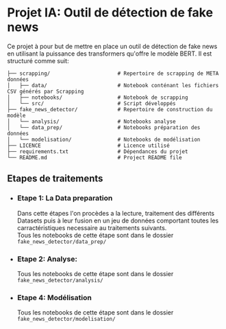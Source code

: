 # Projet IA: Outil de détection de fake news

Ce projet à pour but de mettre en place un outil de détection de fake news en utilisant la puissance des transformers qu'offre le modèle BERT. Il est structuré comme suit:<br>

    ├── scrapping/                      # Repertoire de scrapping de META données
    │   ├── data/                       # Notebook conténant les fichiers CSV générés par Scrapping
    │   ├── notebooks/                  # Notebook de scrapping
    │   └── src/                        # Script développés
    ├── fake_news_detector/             # Repertoire de construction du modèle 
    │   └── analysis/                   # Notebooks analyse
    │   └── data_prep/                  # Notebooks préparation des données
    │   └── modelisation/               # Notebooks de modélisation    
    ├── LICENCE                         # Licence utilisé
    ├── requirements.txt                # Dépendances du projet
    └── README.md                       # Project README file

## Etapes de traitements
- ### Etape 1: La Data preparation
  Dans cette étapes l'on procèdes a la lecture, traitement des différents Datasets puis à leur fusion en un jeu de données comportant toutes les carractéristiques necessaire au traitements suivants.<br>
  Tous les notebooks de cette étape sont dans le dossier ```fake_news_detector/data_prep/```

- ### Etape 2: Analyse:
  Tous les notebooks de cette étape sont dans le dossier ```fake_news_detector/analysis/```

- ### Etape 4: Modélisation 
    Tous les notebooks de cette étape sont dans le dossier ```fake_news_detector/modelisation/```

